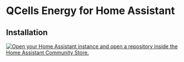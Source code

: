 # QCells Energy for Home Assistant

## Installation

[![Open your Home Assistant instance and open a repository inside the Home Assistant Community Store.](https://my.home-assistant.io/badges/hacs_repository.svg)](https://my.home-assistant.io/redirect/hacs_repository/?owner=%40TEJ4321&category=Integration&repository=https%3A%2F%2Fgithub.com%2FTEJ4321%2Fqcells_ha)